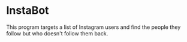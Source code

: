 # InstaBot
This program targets a list of Instagram users and find the people they follow but who doesn't follow them back.
